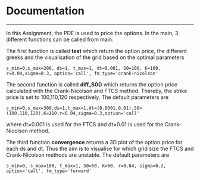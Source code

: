 # Documentation
------------ 

In this Assignment, the PDE is used to price the options. In the main, 3 different functions can be called from main.

The first function is called **test** which return the option price, the different greeks and the visualisation of the grid based on the optimal parameters
  
    s_min=0,s_max=200, ds=1, t_max=1, dt=0.001, S0=100, K=100, r=0.04,sigma=0.3, option='call', fm_type='crank-nicolson'


The second function is called **diff_S0()** which returns the option price calculated with the Crank-Nicolson and FTCS method.
Thereby, the strike price is set to 100,110,120 respectively. The default parameters are 

    s_min=0,s_max=300,ds=1,t_max=1,dt=(0.0001,0.01),S0=(100,110,120),K=110,r=0.04,sigma=0.3,option='call'

where dt=0.001 is used for the FTCS and dt=0.01 is used for the Crank-Nicolson method.


The third function **convergence** returns a 3D plot of the option price for each ds and dt. Thus the aim is to visualise for which grid size the FTCS and Crank-Nicolson methods are unstable. The default parameters are

    s_min=0, s_max=100, t_max=1, S0=50, K=60, r=0.04, sigma=0.2, option='call', fm_type='forward'
